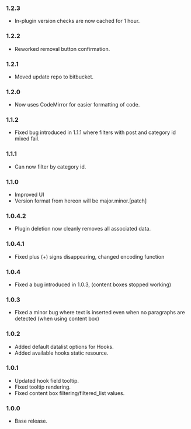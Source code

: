 ### 1.2.3
* In-plugin version checks are now cached for 1 hour.

### 1.2.2
* Reworked removal button confirmation.

### 1.2.1
* Moved update repo to bitbucket.

### 1.2.0
* Now uses CodeMirror for easier formatting of code.

### 1.1.2
* Fixed bug introduced in 1.1.1 where filters with post and category id mixed fail.

### 1.1.1
* Can now filter by category id.

### 1.1.0
* Improved UI
* Version format from hereon will be major.minor.[patch]

### 1.0.4.2
* Plugin deletion now cleanly removes all associated data.

### 1.0.4.1
* Fixed plus (+) signs disappearing, changed encoding function

### 1.0.4
* Fixed a bug introduced in 1.0.3, (content boxes stopped working)

### 1.0.3
* Fixed a minor bug where text is inserted even when no paragraphs are detected (when using content box)

### 1.0.2
* Added default datalist options for Hooks.
* Added available hooks static resource.

### 1.0.1
* Updated hook field tooltip.
* Fixed tooltip rendering.
* Fixed content box filtering/filtered_list values.

### 1.0.0
* Base release.